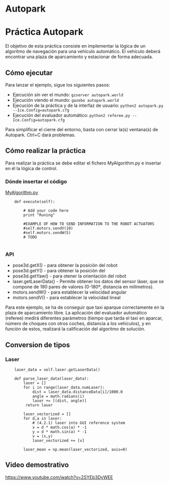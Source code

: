 # Autopark

# Práctica Autopark

El objetivo de esta práctica consiste en implementar la lógica de un algoritmo de navegación para una vehículo automático. El vehículo deberá encontrar una plaza de aparcamiento y estacionar de forma adecuada.


## Cómo ejecutar
Para lanzar el ejemplo, sigue los siguientes pasos:
* Ejecución sin ver el mundo: `gzserver autopark.world`
* Ejecución viendo el mundo: `gazebo autopark.world`
* Ejecución de la práctica y de la interfaz de usuario: `python2 autopark.py --Ice.Config=autopark.cfg`
* Ejecución del evaluador automático: `python2 referee.py --Ice.Config=autopark.cfg`

Para simplificar el cierre del entorno, basta con cerrar la(s) ventana(s) de Autopark. Ctrl+C dará problemas.

## Cómo realizar la práctica
Para realizar la práctica se debe editar el fichero MyAlgorithm.py e insertar en él la lógica de control.

### Dónde insertar el código
[MyAlgorithm.py](MyAlgorithm.py#L74)
```
    def execute(self):

        # Add your code here
        print "Runing"

        #EXAMPLE OF HOW TO SEND INFORMATION TO THE ROBOT ACTUATORS
        #self.motors.sendV(10)
        #self.motors.sendW(5)
        # TODO
        
```


### API
* pose3d.getX() - para obtener la posición del robot
* pose3d.getY() - para obtener la posición del
* pose3d.getYaw() - para otener la orientación del robot
* laser.getLaserData() - Permite obtener los datos del sensor láser, que se compone de 180 pares de valores (0-180º, distancia en milímetros).
* motors.sendW() - para establecer la velocidad angular
* motors.sendV() - para establecer la velocidad lineal

Para este ejemplo, se ha de conseguir que taxi aparque correctamente en la plaza de aparcamiento libre. La aplicación del evaluador automático (referee) medirá diferentes parámetros (tiempo que tarda el taxi en aparcar, número de choques con otros coches, distancia a los vehículos), y en función de estos, realizará la calificación del algoritmo de solución.

## Conversion de tipos
### Laser
```
    laser_data = self.laser.getLaserData()

    def parse_laser_data(laser_data):
        laser = []
        for i in range(laser_data.numLaser):
            dist = laser_data.distanceData[i]/1000.0
            angle = math.radians(i)
            laser += [(dist, angle)]
         return laser
```

```
        laser_vectorized = []
        for d,a in laser:
            # (4.2.1) laser into GUI reference system
            x = d * math.cos(a) * -1
            y = d * math.sin(a) * -1
            v = (x,y)
            laser_vectorized += [v]

        laser_mean = np.mean(laser_vectorized, axis=0)
```

## Video demostrativo
https://www.youtube.com/watch?v=2SYEb3DyWEE

